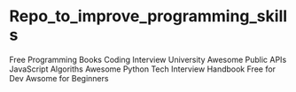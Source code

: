 # Repo_to_improve_programming_skills


Free Programming Books 
Coding Interview University
Awesome
Public APIs
JavaScript Algoriths
Awesome Python
Tech Interview Handbook
Free for Dev
Awsome for Beginners

